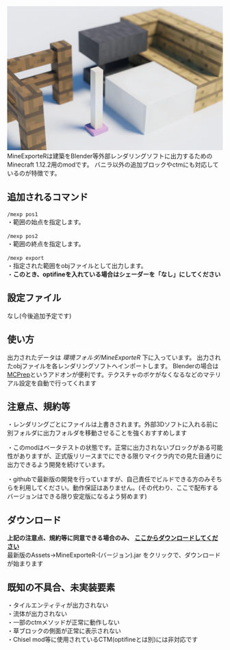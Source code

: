 ![](thumbnail.png)  
MineExporteRは建築をBlender等外部レンダリングソフトに出力するためのMinecraft 1.12.2用のmodです。
バニラ以外の追加ブロックやctmにも対応しているのが特徴です。

## 追加されるコマンド
`/mexp pos1 `  
・範囲の始点を指定します。

`/mexp pos2`  
・範囲の終点を指定します。

`/mexp export`  
・指定された範囲をobjファイルとして出力します。  
・**このとき、optifineを入れている場合はシェーダーを「なし」にしてください**


## 設定ファイル  
なし(今後追加予定です)

## 使い方
出力されたデータは _環境フォルダ/MineExporteR_ 下に入っています。
出力されたobjファイルを各レンダリングソフトへインポートします。
Blenderの場合は[MCPrep](https://theduckcow.com/dev/blender/mcprep/)というアドオンが便利です。テクスチャのボケがなくなるなどのマテリアル設定を自動で行ってくれます

## 注意点、規約等
・レンダリングごとにファイルは上書きされます。外部3Dソフトに入れる前に別フォルダに出力フォルダを移動させることを強くおすすめします

・このmodはベータテストの状態です。正常に出力されないブロックがある可能性がありますが、正式版リリースまでにできる限りマイクラ内での見た目通りに出力できるよう開発を続けています。

・githubで最新版の開発を行っていますが、自己責任でビルドできる方のみそちらを利用してください。動作保証はありません。(その代わり、ここで配布するバージョンはできる限り安定版になるよう努めます)

## ダウンロード
**上記の注意点、規約等に同意できる場合のみ、**  [**ここからダウンロードしてください**](https://github.com/chikage1205/MineExporteR/releases)  
最新版のAssets→MineExporteR-(バージョン).jar をクリックで、ダウンロードが始まります

## 既知の不具合、未実装要素
・タイルエンティティが出力されない  
・流体が出力されない  
・一部のctmメソッドが正常に動作しない  
・草ブロックの側面が正常に表示されない  
・Chisel mod等に使用されているCTM(optifineとは別)には非対応です
